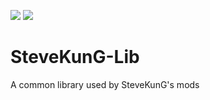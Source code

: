 [![](http://cf.way2muchnoise.eu/full_stevekungs-lib_downloads.svg)](https://minecraft.curseforge.com/projects/stevekungs-lib) [![](http://cf.way2muchnoise.eu/versions/Minecraft_stevekungs-lib_all.svg)](https://minecraft.curseforge.com/projects/stevekungs-lib)

# SteveKunG-Lib
A common library used by SteveKunG's mods